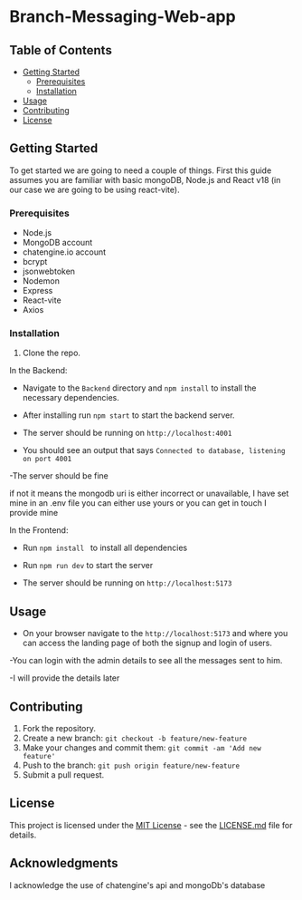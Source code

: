 # Branch-Messaging-Web-app


## Table of Contents

- [Getting Started](#getting-started)
  - [Prerequisites](#prerequisites)
  - [Installation](#installation)
- [Usage](#usage)
- [Contributing](#contributing)
- [License](#license)

## Getting Started

To get started we are going to need a couple of things. First this guide assumes you are familiar with basic mongoDB, Node.js and React v18 (in our case we are going to be using react-vite).

### Prerequisites



- Node.js
- MongoDB account
- chatengine.io account
- bcrypt
- jsonwebtoken
- Nodemon
- Express
- React-vite
- Axios


### Installation 

1. Clone the repo.

In the Backend:

- Navigate to the `Backend` directory and ```npm install``` to install the necessary dependencies.

- After installing run ```npm start``` to start the backend server.

- The server should be running on `http://localhost:4001`

- You should see an output that says `Connected to database, listening on port 4001`

-The server should be fine

if not it means the mongodb uri is either incorrect or unavailable, I have set mine in an .env file you can either use yours or you can get in touch I provide mine

In the Frontend: 

- Run ```npm install ``` to install all dependencies

- Run ```npm run dev``` to start the server

- The server should be running on `http://localhost:5173`

## Usage

- On your browser navigate to the `http://localhost:5173` and where you can access the landing page of both the signup and login of users.

-You can login with the admin details to see all the messages sent to him.

-I will provide the details later



## Contributing


1. Fork the repository.
2. Create a new branch: `git checkout -b feature/new-feature`
3. Make your changes and commit them: `git commit -am 'Add new feature'`
4. Push to the branch: `git push origin feature/new-feature`
5. Submit a pull request.

## License

This project is licensed under the [MIT License](LICENSE.md) - see the [LICENSE.md](LICENSE.md) file for details.

## Acknowledgments

I acknowledge the use of chatengine's api and mongoDb's database

